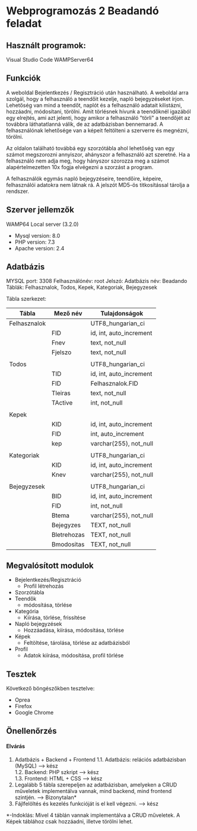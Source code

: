 # Webprogramozás 2 Beadandó feladat
## Használt programok:
Visual Studio Code
WAMPServer64
## Funkciók

A weboldal Bejelentkezés / Regisztráció után használható. A weboldal arra szolgál, hogy a felhasználó a teendőit kezelje, napló bejegyzéseket írjon. Lehetőség van mind a teendőt, naplót és a felhasználó adatait kilistázni, hozzáadni, módosítani, törölni. Amit törlésnek hívunk a teendőknél igazából egy elrejtés, ami azt jelenti, hogy amikor a felhasználó "törli" a teendőjét az továbbra láthatatlanná válik, de az adatbázisban bennemarad. A felhasználónak lehetősége van a képeit feltölteni a szerverre és megnézni, törölni.

Az oldalon található továbbá egy szorzótábla ahol lehetőség van egy számot megszorozni annyiszor, ahányszor a felhasználó azt szeretné. Ha a felhasználó nem adja meg, hogy hányszor szorozza meg a számot alapértelmezetten 10x fogja elvégezni a szorzást a program. 

A felhasználók egymás napló bejegyzéseire, teendőire, képeire, felhasználói adatokra nem látnak rá.
A jelszót MD5-ös titkosítással tárolja a rendszer.

## Szerver jellemzők
WAMP64 Local server (3.2.0)
  - Mysql version: 8.0
  - PHP version: 7.3
  - Apache version: 2.4

## Adatbázis
MYSQL port: 3308
Felhasználónév: root
Jelszó: 
Adatbázis név: Beadando
Táblák: Felhasznalok, Todos, Kepek, Kategoriak, Bejegyzesek

Tábla szerkezet: 

|Tábla|Mező név|Tulajdonságok|
|------------|--------|------------------------|
|Felhasznalok||UTF8_hungarian_ci|
||FID|id, int, auto_increment|
||Fnev|text, not_null|
||Fjelszo|text, not_null|
||||
|Todos| |UTF8_hungarian_ci|
||TID|id, int, auto_increment|
||FID|Felhasznalok.FID|
||Tleiras|text, not_null|
||TActive|int, not_null|
||||
|Kepek| | |
||KID|id, int, auto_increment|
||FID|int, auto_increment|
||kep|varchar(255), not_null|
||||
|Kategoriak| |UTF8_hungarian_ci|
||KID|id, int, auto_increment|
||Knev|varchar(255), not_null|
||||
|Bejegyzesek| |UTF8_hungarian_ci|
||BID|id, int, auto_increment|
||FID|int, not_null|
||Btema|varchar(255), not_null|
||Bejegyzes|TEXT, not_null|
||Bletrehozas|TEXT, not_null|
||Bmodositas|TEXT, not_null|

## Megvalósított modulok
- Bejelentkezés/Regisztráció
  - Profil létrehozás
- Szorzótábla
- Teendők
  -  módosítása, törlése
- Kategória
  - Kiírása, törlése, frissítése
- Napló bejegyzések
  - Hozzáadása, kiírása, módosítása, törlése
- Képek
  - Feltöltése, tárolása, törlése az adatbázisból
- Profil
  - Adatok kiírása, módosítása, profil törlése

## Tesztek
Következő böngészőkben tesztelve:
- Oprea
- Firefox
- Google Chrome

## Önellenőrzés
#### Elvárás
1. Adatbázis + Backend + Frontend
      1.1.  Adatbázis: relációs adatbázisban (MySQL) --> kész <br>
      1.2. Backend: PHP szkript --> kész <br>
      1.3. Frontend: HTML + CSS --> kész <br>
2. Legalább 5 tábla szerepeljen az adatbázisban, amelyeken a CRUD műveletek implementálva vannak, mind backend, mind frontend szintjén. --> Bizonytalan*
3. Fájlfelöltés és kezelés funkcióját is el kell végezni.  --> kész

*-Indoklás: Mivel 4 táblán vannak implementálva a CRUD műveletek. A Képek táblához csak hozzáadni, illetve törölni lehet.


